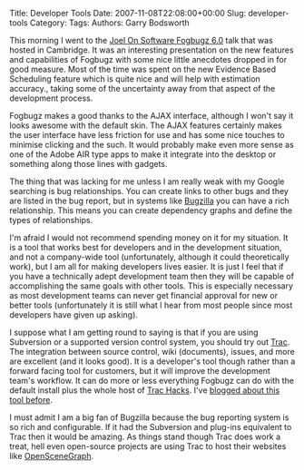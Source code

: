 Title: Developer Tools
Date: 2007-11-08T22:08:00+00:00
Slug: developer-tools
Category: 
Tags: 
Authors: Garry Bodsworth

This morning I went to the <a href="http://garrys-brain.blogspot.com/2007/10/another-cambridge-talk-joel-spolsky.html">Joel On Software Fogbugz 6.0</a> talk that was hosted in Cambridge.  It was an interesting presentation on the new features and capabilities of Fogbugz with some nice little anecdotes dropped in for good measure.  Most of the time was spent on the new Evidence Based Scheduling feature which is quite nice and will help with estimation accuracy., taking some of the uncertainty away from that aspect of the development process.

Fogbugz makes a good thanks to the AJAX interface, although I won't say it looks awesome with the default skin.  The AJAX features certainly makes the user interface have less friction for use and has some nice touches to minimise clicking and the such. It would probably make even more sense as one of the Adobe AIR type apps to make it integrate into the desktop or something along those lines with gadgets.

The thing that was lacking for me unless I am really weak with my Google searching is bug relationships.  You can create links to other bugs and they are listed in the bug report, but in systems like <a href="http://www.bugzilla.org">Bugzilla</a> you can have a rich relationship.  This means you can create dependency graphs and define the types of relationships.

I'm afraid I would not recommend spending money on it for my situation.  It is a tool that works best for developers and in the development situation, and not a company-wide tool (unfortunately, although it could theoretically work), but I am all for making developers lives easier.  It is just I feel that if you have a technically adept development team then they will be capable of accomplishing the same goals with other tools.  This is especially necessary as most development teams can never get financial approval for new or better tools (unfortunately it is still what I hear from most people since most developers have given up asking).

I suppose what I am getting round to saying is that if you are using Subversion or a supported version control system, you should try out <a href="http://trac.edgewall.org/">Trac</a>.  The integration between source control, wiki (documents), issues, and more are excellent (and it looks good).  It is a developer's tool though rather than a forward facing tool for customers, but it will improve the development team's workflow.  It can do more or less everything Fogbugz can do with the default install plus the whole host of <a href="http://trac-hacks.org/">Trac Hacks</a>.  I've <a href="http://garrys-brain.blogspot.com/2007/10/tools-to-make-developers-life-easier.html">blogged about this tool before</a>.

I must admit I am a big fan of Bugzilla because the bug reporting system is so rich and configurable.  If it had the Subversion and plug-ins equivalent to Trac then it would be amazing.  As things stand though Trac does work a treat, hell even open-source projects are using Trac to host their websites like <a href="http://www.openscenegraph.org">OpenSceneGraph</a>.
